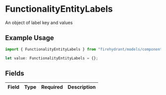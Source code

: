 # FunctionalityEntityLabels

An object of label key and values

## Example Usage

```typescript
import { FunctionalityEntityLabels } from "firehydrant/models/components";

let value: FunctionalityEntityLabels = {};
```

## Fields

| Field       | Type        | Required    | Description |
| ----------- | ----------- | ----------- | ----------- |